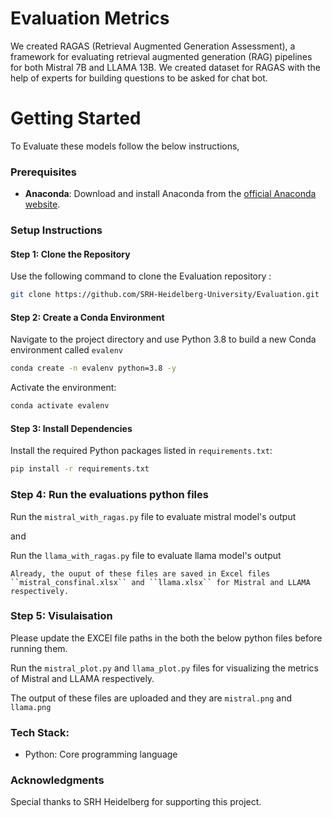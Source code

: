 # Evaluation Metrics
We created RAGAS (Retrieval Augmented Generation Assessment), a framework for evaluating retrieval augmented generation (RAG) pipelines for both Mistral 7B and LLAMA 13B. We created dataset for RAGAS with the help of experts for building questions to be asked for chat bot.

# Getting Started
To Evaluate these models follow the below instructions,

### Prerequisites
- **Anaconda**: Download and install Anaconda from the [official Anaconda website](https://www.anaconda.com/products/individual).

### Setup Instructions

#### Step 1: Clone the Repository
Use the following command to clone the Evaluation repository :
```bash
git clone https://github.com/SRH-Heidelberg-University/Evaluation.git
```

#### Step 2: Create a Conda Environment
Navigate to the project directory and use Python 3.8 to build a new Conda environment called `evalenv`
```bash
conda create -n evalenv python=3.8 -y
```
Activate the environment:
```bash
conda activate evalenv
```

#### Step 3: Install Dependencies
Install the required Python packages listed in `requirements.txt`:
```bash
pip install -r requirements.txt
```


### Step 4: Run the evaluations python files
Run the `mistral_with_ragas.py` file to evaluate mistral model's output

and


Run the `llama_with_ragas.py` file to evaluate llama model's output



`Already, the ouput of these files are saved in Excel files ``mistral_consfinal.xlsx`` and ``llama.xlsx`` for Mistral and LLAMA respectively.`



### Step 5: Visulaisation
Please update the EXCEl file paths in the both the below python files before running them.


Run the `mistral_plot.py` and `llama_plot.py` files for visualizing the metrics of Mistral and LLAMA respectively.


The output of these files are uploaded and they are `mistral.png` and `llama.png` 


### Tech Stack:
- Python: Core programming language



### Acknowledgments
Special thanks to SRH Heidelberg for supporting this project.

